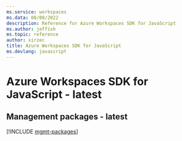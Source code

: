 ```yaml
---
ms.service: workspaces
ms.data: 08/08/2022
description: Reference for Azure Workspaces SDK for JavaScript
ms.author: jeffish
ms.topic: reference
author: xirzec
title: Azure Workspaces SDK for JavaScript
ms.devlang: javascript
---
```

# Azure Workspaces SDK for JavaScript - latest

## Management packages - latest
[!INCLUDE [mgmt-packages](workspaces-mgmt-index.md)]